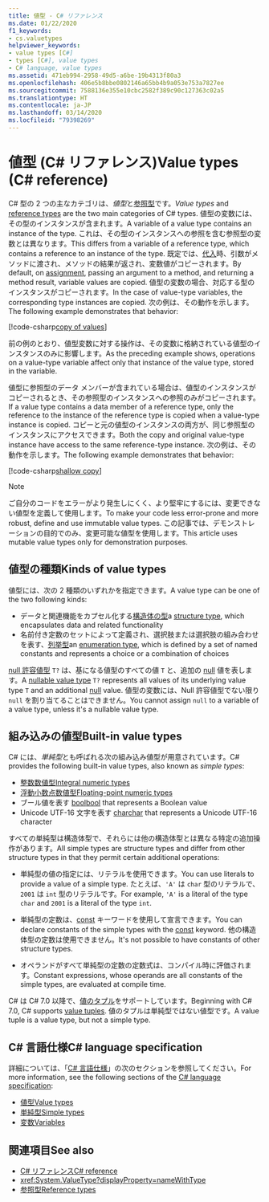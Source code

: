 ```yaml
---
title: 値型 - C# リファレンス
ms.date: 01/22/2020
f1_keywords:
- cs.valuetypes
helpviewer_keywords:
- value types [C#]
- types [C#], value types
- C# language, value types
ms.assetid: 471eb994-2958-49d5-a6be-19b4313f80a3
ms.openlocfilehash: 406e5b8bbe0802146a65bb4b9a053e753a7827ee
ms.sourcegitcommit: 7588136e355e10cbc2582f389c90c127363c02a5
ms.translationtype: HT
ms.contentlocale: ja-JP
ms.lasthandoff: 03/14/2020
ms.locfileid: "79398269"
---
```

# <a name="value-types-c-reference"></a><span data-ttu-id="07929-102">値型 (C# リファレンス)</span><span class="sxs-lookup"><span data-stu-id="07929-102">Value types (C# reference)</span></span>

<span data-ttu-id="07929-103">C# 型の 2 つの主なカテゴリは、*値型*と[参照型](../keywords/reference-types.md)です。</span><span class="sxs-lookup"><span data-stu-id="07929-103">*Value types* and [reference types](../keywords/reference-types.md) are the two main categories of C# types.</span></span> <span data-ttu-id="07929-104">値型の変数には、その型のインスタンスが含まれます。</span><span class="sxs-lookup"><span data-stu-id="07929-104">A variable of a value type contains an instance of the type.</span></span> <span data-ttu-id="07929-105">これは、その型のインスタンスへの参照を含む参照型の変数とは異なります。</span><span class="sxs-lookup"><span data-stu-id="07929-105">This differs from a variable of a reference type, which contains a reference to an instance of the type.</span></span> <span data-ttu-id="07929-106">既定では、[代入](../operators/assignment-operator.md)時、引数がメソッドに渡され、メソッドの結果が返され、変数値がコピーされます。</span><span class="sxs-lookup"><span data-stu-id="07929-106">By default, on [assignment](../operators/assignment-operator.md), passing an argument to a method, and returning a method result, variable values are copied.</span></span> <span data-ttu-id="07929-107">値型の変数の場合、対応する型のインスタンスがコピーされます。</span><span class="sxs-lookup"><span data-stu-id="07929-107">In the case of value-type variables, the corresponding type instances are copied.</span></span> <span data-ttu-id="07929-108">次の例は、その動作を示します。</span><span class="sxs-lookup"><span data-stu-id="07929-108">The following example demonstrates that behavior:</span></span>

[!code-csharp[copy of values](snippets/ValueTypes.cs#ValueTypeCopied)]

<span data-ttu-id="07929-109">前の例のとおり、値型変数に対する操作は、その変数に格納されている値型のインスタンスのみに影響します。</span><span class="sxs-lookup"><span data-stu-id="07929-109">As the preceding example shows, operations on a value-type variable affect only that instance of the value type, stored in the variable.</span></span>

<span data-ttu-id="07929-110">値型に参照型のデータ メンバーが含まれている場合は、値型のインスタンスがコピーされるとき、その参照型のインスタンスへの参照のみがコピーされます。</span><span class="sxs-lookup"><span data-stu-id="07929-110">If a value type contains a data member of a reference type, only the reference to the instance of the reference type is copied when a value-type instance is copied.</span></span> <span data-ttu-id="07929-111">コピーと元の値型のインスタンスの両方が、同じ参照型のインスタンスにアクセスできます。</span><span class="sxs-lookup"><span data-stu-id="07929-111">Both the copy and original value-type instance have access to the same reference-type instance.</span></span> <span data-ttu-id="07929-112">次の例は、その動作を示します。</span><span class="sxs-lookup"><span data-stu-id="07929-112">The following example demonstrates that behavior:</span></span>

[!code-csharp[shallow copy](snippets/ValueTypes.cs#ShallowCopy)]

> [!NOTE]
> <span data-ttu-id="07929-113">ご自分のコードをエラーがより発生しにくく、より堅牢にするには、変更できない値型を定義して使用します。</span><span class="sxs-lookup"><span data-stu-id="07929-113">To make your code less error-prone and more robust, define and use immutable value types.</span></span> <span data-ttu-id="07929-114">この記事では、デモンストレーションの目的でのみ、変更可能な値型を使用します。</span><span class="sxs-lookup"><span data-stu-id="07929-114">This article uses mutable value types only for demonstration purposes.</span></span>

## <a name="kinds-of-value-types"></a><span data-ttu-id="07929-115">値型の種類</span><span class="sxs-lookup"><span data-stu-id="07929-115">Kinds of value types</span></span>

<span data-ttu-id="07929-116">値型には、次の 2 種類のいずれかを指定できます。</span><span class="sxs-lookup"><span data-stu-id="07929-116">A value type can be one of the two following kinds:</span></span>

- <span data-ttu-id="07929-117">データと関連機能をカプセル化する[構造体の型](struct.md)</span><span class="sxs-lookup"><span data-stu-id="07929-117">a [structure type](struct.md), which encapsulates data and related functionality</span></span>
- <span data-ttu-id="07929-118">名前付き定数のセットによって定義され、選択肢または選択肢の組み合わせを表す、[列挙型](enum.md)</span><span class="sxs-lookup"><span data-stu-id="07929-118">an [enumeration type](enum.md), which is defined by a set of named constants and represents a choice or a combination of choices</span></span>

<span data-ttu-id="07929-119">[null 許容値型](nullable-value-types.md) `T?` は、基になる値型のすべての値 `T` と、追加の [null](../keywords/null.md) 値を表します。</span><span class="sxs-lookup"><span data-stu-id="07929-119">A [nullable value type](nullable-value-types.md) `T?` represents all values of its underlying value type `T` and an additional [null](../keywords/null.md) value.</span></span> <span data-ttu-id="07929-120">値型の変数には、Null 許容値型でない限り `null` を割り当てることはできません。</span><span class="sxs-lookup"><span data-stu-id="07929-120">You cannot assign `null` to a variable of a value type, unless it's a nullable value type.</span></span>

## <a name="built-in-value-types"></a><span data-ttu-id="07929-121">組み込みの値型</span><span class="sxs-lookup"><span data-stu-id="07929-121">Built-in value types</span></span>

<span data-ttu-id="07929-122">C# には、*単純型*とも呼ばれる次の組み込み値型が用意されています。</span><span class="sxs-lookup"><span data-stu-id="07929-122">C# provides the following built-in value types, also known as *simple types*:</span></span>

- [<span data-ttu-id="07929-123">整数数値型</span><span class="sxs-lookup"><span data-stu-id="07929-123">Integral numeric types</span></span>](integral-numeric-types.md)
- [<span data-ttu-id="07929-124">浮動小数点数値型</span><span class="sxs-lookup"><span data-stu-id="07929-124">Floating-point numeric types</span></span>](floating-point-numeric-types.md)
- <span data-ttu-id="07929-125">ブール値を表す [bool](bool.md)</span><span class="sxs-lookup"><span data-stu-id="07929-125">[bool](bool.md) that represents a Boolean value</span></span>
- <span data-ttu-id="07929-126">Unicode UTF-16 文字を表す [char](char.md)</span><span class="sxs-lookup"><span data-stu-id="07929-126">[char](char.md) that represents a Unicode UTF-16 character</span></span>

<span data-ttu-id="07929-127">すべての単純型は構造体型で、それらには他の構造体型とは異なる特定の追加操作があります。</span><span class="sxs-lookup"><span data-stu-id="07929-127">All simple types are structure types and differ from other structure types in that they permit certain additional operations:</span></span>

- <span data-ttu-id="07929-128">単純型の値の指定には、リテラルを使用できます。</span><span class="sxs-lookup"><span data-stu-id="07929-128">You can use literals to provide a value of a simple type.</span></span> <span data-ttu-id="07929-129">たとえば、`'A'` は `char` 型のリテラルで、`2001` は `int` 型のリテラルです。</span><span class="sxs-lookup"><span data-stu-id="07929-129">For example, `'A'` is a literal of the type `char` and `2001` is a literal of the type `int`.</span></span>

- <span data-ttu-id="07929-130">単純型の定数は、[const](../keywords/const.md) キーワードを使用して宣言できます。</span><span class="sxs-lookup"><span data-stu-id="07929-130">You can declare constants of the simple types with the [const](../keywords/const.md) keyword.</span></span> <span data-ttu-id="07929-131">他の構造体型の定数は使用できません。</span><span class="sxs-lookup"><span data-stu-id="07929-131">It's not possible to have constants of other structure types.</span></span>

- <span data-ttu-id="07929-132">オペランドがすべて単純型の定数の定数式は、コンパイル時に評価されます。</span><span class="sxs-lookup"><span data-stu-id="07929-132">Constant expressions, whose operands are all constants of the simple types, are evaluated at compile time.</span></span>

<span data-ttu-id="07929-133">C# は C# 7.0 以降で、[値のタプル](../../tuples.md)をサポートしています。</span><span class="sxs-lookup"><span data-stu-id="07929-133">Beginning with C# 7.0, C# supports [value tuples](../../tuples.md).</span></span> <span data-ttu-id="07929-134">値のタプルは単純型ではない値型です。</span><span class="sxs-lookup"><span data-stu-id="07929-134">A value tuple is a value type, but not a simple type.</span></span>

## <a name="c-language-specification"></a><span data-ttu-id="07929-135">C# 言語仕様</span><span class="sxs-lookup"><span data-stu-id="07929-135">C# language specification</span></span>

<span data-ttu-id="07929-136">詳細については、「[C# 言語仕様](~/_csharplang/spec/introduction.md)」の次のセクションを参照してください。</span><span class="sxs-lookup"><span data-stu-id="07929-136">For more information, see the following sections of the [C# language specification](~/_csharplang/spec/introduction.md):</span></span>

- [<span data-ttu-id="07929-137">値型</span><span class="sxs-lookup"><span data-stu-id="07929-137">Value types</span></span>](~/_csharplang/spec/types.md#value-types)
- [<span data-ttu-id="07929-138">単純型</span><span class="sxs-lookup"><span data-stu-id="07929-138">Simple types</span></span>](~/_csharplang/spec/types.md#simple-types)
- [<span data-ttu-id="07929-139">変数</span><span class="sxs-lookup"><span data-stu-id="07929-139">Variables</span></span>](~/_csharplang/spec/variables.md)

## <a name="see-also"></a><span data-ttu-id="07929-140">関連項目</span><span class="sxs-lookup"><span data-stu-id="07929-140">See also</span></span>

- [<span data-ttu-id="07929-141">C# リファレンス</span><span class="sxs-lookup"><span data-stu-id="07929-141">C# reference</span></span>](../index.md)
- <xref:System.ValueType?displayProperty=nameWithType>
- [<span data-ttu-id="07929-142">参照型</span><span class="sxs-lookup"><span data-stu-id="07929-142">Reference types</span></span>](../keywords/reference-types.md)
